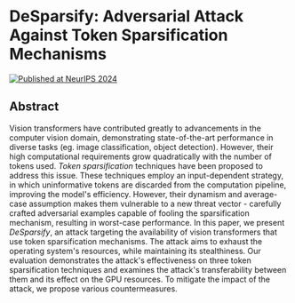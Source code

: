 # DeSparsify: Adversarial Attack Against Token Sparsification Mechanisms
[![Published at NeurIPS 2024](https://img.shields.io/badge/Published-NeurIPS%202024-blue.svg)](link_to_paper)

## Abstract
Vision transformers have contributed greatly to advancements in the computer vision domain, demonstrating state-of-the-art performance in diverse tasks (eg. image classification, object detection).
However, their high computational requirements grow quadratically with the number of tokens used.
*Token sparsification* techniques have been proposed to address this issue.
These techniques employ an input-dependent strategy, in which uninformative tokens are discarded from the computation pipeline, improving the model's efficiency.
However, their dynamism and average-case assumption makes them vulnerable to a new threat vector - carefully crafted adversarial examples capable of fooling the sparsification mechanism, resulting in worst-case performance.
In this paper, we present *DeSparsify*, an attack targeting the availability of vision transformers that use token sparsification mechanisms.
The attack aims to exhaust the operating system's resources, while maintaining its stealthiness.
Our evaluation demonstrates the attack's effectiveness on three token sparsification techniques and examines the attack's transferability between them and its effect on the GPU resources.
To mitigate the impact of the attack, we propose various countermeasures.
